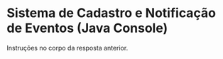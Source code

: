# Sistema de Cadastro e Notificação de Eventos (Java Console)
Instruções no corpo da resposta anterior.
